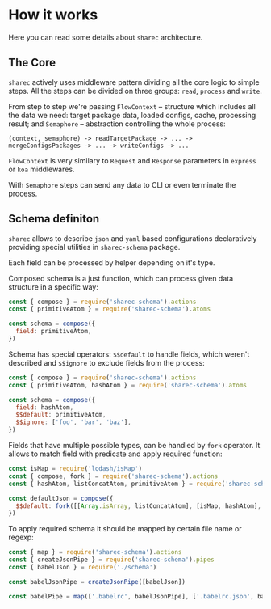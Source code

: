 # How it works

Here you can read some details about `sharec` architecture.

## The Core

`sharec` actively uses middleware pattern dividing all the core logic to
simple steps. All the steps can be divided on three groups: `read`, `process`
and `write`.

From step to step we're passing `FlowContext` – structure which includes all
the data we need: target package data, loaded configs, cache, processing result;
and `Semaphore` – abstraction controlling the whole process:

```text
(context, semaphore) -> readTargetPackage -> ... -> mergeConfigsPackages -> ... -> writeConfigs -> ...
```

`FlowContext` is very similary to `Request` and `Response` parameters in
`express` or `koa` middlewares.

With `Semaphore` steps can send any data to CLI or even terminate the process.

## Schema definiton

`sharec` allows to describe `json` and `yaml` based configurations declaratively
providing special utilities in `sharec-schema` package.

Each field can be processed by helper depending on it's type.

Composed schema is a just function, which can process given data structure in a
specific way:

```js
const { compose } = require('sharec-schema').actions
const { primitiveAtom } = require('sharec-schema').atoms

const schema = compose({
  field: primitiveAtom,
})
```

Schema has special operators: `$$default` to handle fields, which weren't
described and `$$ignore` to exclude fields from the process:

```js
const { compose } = require('sharec-schema').actions
const { primitiveAtom, hashAtom } = require('sharec-schema').atoms

const schema = compose({
  field: hashAtom,
  $$default: primitiveAtom,
  $$ignore: ['foo', 'bar', 'baz'],
})
```

Fields that have multiple possible types, can be handled by `fork` operator.
It allows to match field with predicate and apply required function:

```js
const isMap = require('lodash/isMap')
const { compose, fork } = require('sharec-schema').actions
const { hashAtom, listConcatAtom, primitiveAtom } = require('sharec-schema').atoms

const defaultJson = compose({
  $$default: fork([[Array.isArray, listConcatAtom], [isMap, hashAtom], primitiveAtom]),
})
```

To apply required schema it should be mapped by certain file name or regexp:

```js
const { map } = require('sharec-schema').actions
const { createJsonPipe } = require('sharec-schema').pipes
const { babelJson } = require('./schema')

const babelJsonPipe = createJsonPipe([babelJson])

const babelPipe = map(['.babelrc', babelJsonPipe], ['.babelrc.json', babelJsonPipe], ['babelrc.json', babelJsonPipe])
```
